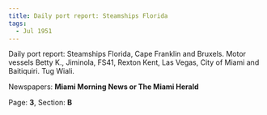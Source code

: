```yaml
---  
title: Daily port report: Steamships Florida  
tags:  
  - Jul 1951  
---  
```

  
Daily port report: Steamships Florida, Cape Franklin and Bruxels. Motor vessels Betty K., Jiminola, FS41, Rexton Kent, Las Vegas, City of Miami and Baitiquiri. Tug Wiali.  
  
Newspapers: **Miami Morning News or The Miami Herald**  
  
Page: **3**, Section: **B** 
